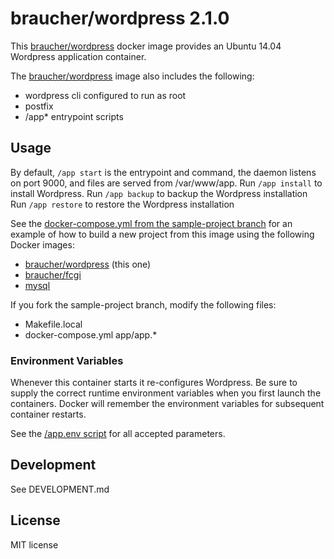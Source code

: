 # braucher/wordpress 2.1.0

This [braucher/wordpress](https://hub.docker.com/r/braucher/wordpress/) docker image provides an Ubuntu 14.04 Wordpress application container.

The [braucher/wordpress](https://hub.docker.com/r/braucher/wordpress/) image also includes the following:

* wordpress cli configured to run as root
* postfix
* /app* entrypoint scripts

## Usage

By default, ```/app start``` is the entrypoint and command, 
the daemon listens on port 9000, and files are served from /var/www/app.
Run ```/app install``` to install Wordpress.
Run ```/app backup``` to backup the Wordpress installation
Run ```/app restore``` to restore the Wordpress installation

See the
[docker-compose.yml from the sample-project branch](https://github.com/jwbraucher/docker-wordpress/tree/sample-project/docker-compose.yml)
for an example of how to build a new project from this image using the
following Docker images:

* [braucher/wordpress](https://hub.docker.com/r/braucher/wordpress/) (this one)
* [braucher/fcgi](https://hub.docker.com/r/braucher/fcgi/)
* [mysql](https://hub.docker.com/r/_/mysql/)

If you fork the sample-project branch, modify the following files:
* Makefile.local 
* docker-compose.yml
app/app.*

### Environment Variables

Whenever this container starts it re-configures Wordpress.
Be sure to supply the correct runtime environment variables when
you first launch the containers. Docker will remember the environment
variables for subsequent container restarts.

See the [/app.env script](https://github.com/jwbraucher/docker-wordpress/tree/latest/app/app.env)
for all accepted parameters. 

## Development
See DEVELOPMENT.md

## License
MIT license

